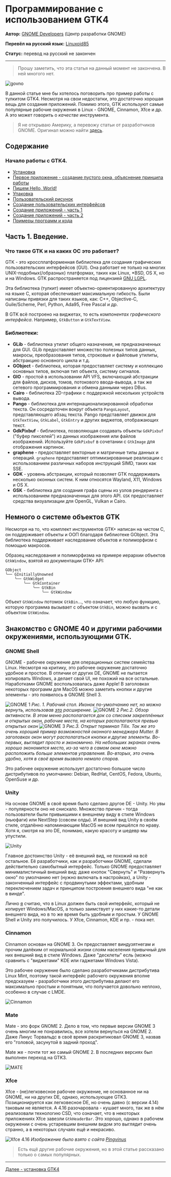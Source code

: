 # Программирование с использованием GTK4

**Автор:** [GNOME Developers](https://developer.gnome.org/) (Центр разработки GNOME)

**Перевёл на русский язык:** [Linuxoid85](https://www.vk.com/linuxoid85)

**Статус:** перевод на русский не закончен

***

> Прошу заметить, что эта статья на данный момент не закончена. В ней многого нет.

![govno](docs1.png)

В данной статье мне бы хотелось поговорить про пример работы с тулкитом GTK4. Несмотря на свои недостатки, это достаточно хорошая вещь для создания приложений. Помимо этого, GTK используют самые популярные рабочие окружения в Linux - GNOME, Cinnamon, Xfce и др. А это может говорить о *качестве* инструмента.

> Я не открываю Америку, а перевожу статьи от разработчиков GNOME. Оригинал можно найти [здесь](https://developer.gnome.org/gtk4/stable).


## Содержание
### Начало работы с GTK4.
* [Установка](prepare/install.md)
* [Первое приложение - создание пустого окна, объяснение принципа работы](prog/gtk1.md)
* [Пишем Hello, World!](prog/gtk2.md)
* [Упаковка](prog/gtk3.md)
* [Пользовательский рисунок](prog/gtk4.md)
* [Создание пользовательских интерфейсов](prog/gtk5.md)
* [Создание приложений - часть 1](prog/gtk6.md)
* [Создание приложений - часть 2](prog/gtk7.md)
* [Примеры программ и кода](prog/programs.md)

## Часть 1. Введение.
### Что такое GTK и на каких ОС это работает?
GTK - это кроссплатформенная библиотека для создания графических пользовательских интерфейсов (GUI). Она работает не только на многих UNIX-подобных(/образных) платформах, таких как Linux, *BSD, OS X, но и на Windows. GTK распространяется под лицензией [GNU LGPL](https://ru.wikipedia.org/wiki/GNU_Lesser_General_Public_License).

Эта библиотека (тулкит) имеет объектно-ориентированную архитектуру на языке С, которая обеспечивает максимальную гибкость. Были написаны привязки для таких языков, как: C++, Objective-C, Guile/Scheme, Perl, Python, Ada95, Free Pascal и др.

В GTK всё построено на виджетах, то есть *компонентах графического интерфейса*. Например, `GtkButton` и `GtkTextView`.

### Библиотеки:
* **GLib** - библиотека утилит общего назначения, не предназначенных для GUI. GLib предоставляет множество полезных типов данных, макросы, преобразования типов, строковые и файловые утилиты, абстракцию основного цикла и т.д.
* **GObject** - библиотека, которая предоставляет систему и коллекцию основных типов, включая тип объекта, систему сигналов.
* **GIO** - простой в использовании API VFS, включающий абстракции для файлов, дисков, томов, потокового ввода-вывода, а так же сетевого программирования и обмена данными через DBus.
* **Cairo** - библиотека 2D-графики с поддержкой нескольких устройств вывода.
* **Pango** - библиотека для интернационализированной обработки текста. Он сосредоточен вокруг объекта `PangoLayout`, представляющего абзац текста. Pango представляет движок для `GtkTextView`, `GtkLabel`, `GtkEntry` и других виджетов, отображающих текст.
* **GdkPixbuf** - библиотека, позволяющая создавать объекты `GdkPixbuf` ("буфер пикселей") из данных изображения или файлов изображений. Используйте `GdkPixbuf` в сочетании с `GtkImage` для отображения картинок.
* **graphene** - предоставляет векторные и матричные типы данных и операций. `graphene` предоставляет оптимизированные реализации с использованием различных наборов инструкций SIMD, таких как SSE.
* **GDK** - уровень абстракции, который позволяет GTK поддерживать несколько оконных систем. К ним относятся Wayland, X11, Windows и OS X.
* **GSK** - библиотека для создания графа сцены из узлов рендеринга с использованием предназначенных для этого API. `GSK` предоставляет средства визуализации для OpenGL, Vulkan и Cairo.

## Немного о системе объектов GTK
Несмотря на то, что комплект инструментов GTK+ написан на чистом C, он поддерживает объекты и ООП благодаря библиотеке GObject. Эта библиотека поддерживает наследование объектов и полиморфизм с помощью макросов.

Образец наследования и полиморфизма на примере иерархии объектов `GtkWindow`, взятой из документации GTK+ API:
```
GObject
╰── GInitiallyUnowned
    ╰── GtkWidget
        ╰── GtkContainer
            ╰── GtkBin
                ╰── GtkWindow
```

Объект `GtkWindow` потомок `GtkBin`..., что означает, что любую функцию, которую программа вызывает с объектом `GtkBin`, можно вызвать и с объектом `GtkWindow`.

## Знакомство с GNOME 40 и другими рабочими окружениями, использующими GTK.

### GNOME Shell
GNOME - рабочее окружение для операционных систем семейства Linux. Несмотря на критику, это рабочее окружение достаточно удобное и простое. В отличии от других DE, GNOME не пытается копировать Windows, а делает свой UI, не похожий на все остальные. Наработками GNOME воспользовалась даже Apple! В заголовках некоторых программ для MacOS можно заметить кнопки и другие элементы - это появилось в GNOME Shell 3.

![GNOME 1](pic/gnome1.png)
*Рис. 1. Рабочий стол. Иконок по-умолчанию нет, но можно вернуть, использовав [это](https://extensions.gnome.org/extension/2087/desktop-icons-ng-ding/) расширение.*
![GNOME 2](pic/gnome2.png)
*Рис.2. Обзор активности. В этом меню располагается док со списокм закреплённых и открытых окон, рабочие места, на которых располагаются превью открытых окон*
![GNOME 3](pic/gnome3.png)
*Рис.3. Открыт терминал Tilix. Так же это очень хороший пример возможностей оконного менеджера Mutter. В заголовках окон могут располагаться кнопки и другие элементы. Во-первых, выглядит просто и экономично. На небольших экранах очень хорошо экономится место, из-за чего в самом окне можно расположить больше элементов управления. Во-вторых, это очень удобно, хотя в своё время вызвало немало споров.*

Это рабочее окружение использует достаточно большое число дистрибутивов по умолчанию: Debian, RedHat, CentOS, Fedora, Ubuntu, OpenSuse и др.

### Unity

На основе GNOME в своё время было сделано другое DE - Unity. Но увы - популярности оно не снискало. Множество причин - тогда пользователи были привыкшими к внешнему виду в стиле Windows (ньюфаги) или NextStep (совсем олды). И внешний вид Unity в своём стиле, отдалённо напоминающим MacOS не всем пришёлся по нраву. Хотя я, смотря на это DE, понимаю, какую красоту и шедевр мы упустили.

![Unity](pic/unity.png)

Главное достоинство Unity - её внешний вид, не похожий на всё остальное. Её разработчики, как и разработчики GNOME, сделали действительно самобытный интерфейс. Только GNOME предоставляет минималистичный внешний вид: даже кнопок "Свернуть" и "Развернуть окно" по умолчанию нет (нужно включать в настройках), а Unity - законченный интерфейс с продвинутыми эффектами, удобным переключением задач и принципом построения внешнего вида "не как в винде".

Лично [я](https://www.vk.com/linuxoid85) считаю, что в Linux должен быть свой интерфейс, который не копирует Windows/MacOS, а только заимствует у них какие-то детали внешнего вида, но в то же время быть удобным и простым. У GNOME Shell и Unity это получилось. У Xfce, Cinnamon, KDE и пр. - пока нет.

### Cinnamon

Cinnamon основан на GNOME 3. Он предоставляет виндузятнегам и прочим далёким от нормальной жизни слоям населения привычный для них внешний вид в стиле Windows. Даже "десклеты" есль (можно сравнить с "виджетами" KDE или гаджетами Windows Vista).

Это рабочее окружение было сделано разработчиками дистрибутива Linux Mint, поэтому такой интерфейс рабочего окружения вполне предсказуем - разработчики этого дистрибутива делают его максимально простым и понятным, что получается довольно неплохо, особенно в случае с LMDE.

![Cinnamon](pic/cinnamon.png)

### Mate

Mate - это форк GNOME 2. Дело в том, что первые версии GNOME 3 очень многим не понравились, все хотели вернуться на GNOME 2. Даже Линус Торвальдс в своё время раскритиковал GNOME 3, назвав его "головой, засунутой в задний проход".

Mate же - почти тот же самый GNOME 2. В последних версиях был выполнен переход на GTK3.

![MATE](pic/mate.png)

### Xfce

Xfce - (не)легковесное рабочее окружение, не основанное ни на GNOME, ни на других DE, однако, использующее GTK3. Позиционируется как легковесное DE, но очень давно (с версии 4.14) таковым не является. А 4.16 разочаровала - кушает много, так же в нём реализовали технологию CSD, что означает, что в некоторых приложениях Xfce завезли `GtkHeaderBar`. Это хорошо, однако в рабочем окружении с очень устаревшим внешним видом это выглядит очень странно, а в некоторых случаях ещё и некрасиво.

![Xfce 4.16](pic/xfce.png)
*Изображение было взято с сайта [Pingvinus](https://pingvinus.ru/news/3315)*

> Есть ещё другие рабочие окружения, но в этой статье рассказано только о самых популярных.

***

[Далее - установка GTK4](prepare/install.md)
